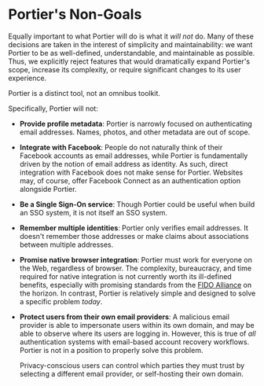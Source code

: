 # Portier's Non-Goals

Equally important to what Portier will do is what it _will not_ do. Many of these decisions are taken in the interest of simplicity and maintainability: we want Portier to be as well-defined, understandable, and maintainable as possible. Thus, we explicitly reject features that would dramatically expand Portier's scope, increase its complexity, or require significant changes to its user experience.

Portier is a distinct tool, not an omnibus toolkit.

Specifically, Portier will not:

*   __Provide profile metadata__: Portier is narrowly focused on authenticating email addresses. Names, photos, and other metadata are out of scope.

*   __Integrate with Facebook__: People do not naturally think of their Facebook accounts as email addresses, while Portier is fundamentally driven by the notion of email address as identity. As such, direct integration with Facebook does not make sense for Portier. Websites may, of course, offer Facebook Connect as an authentication option alongside Portier.

*   __Be a Single Sign-On service__: Though Portier could be useful when build an SSO system, it is not itself an SSO system.

*   __Remember multiple identities__: Portier only verifies email addresses. It doesn't remember those addresses or make claims about associations between multiple addresses.

*   __Promise native browser integration__: Portier must work for everyone on the Web, regardless of browser. The complexity, bureaucracy, and time required for native integration is not currently worth its ill-defined benefits, especially with promising standards from the [FIDO Alliance](https://fidoalliance.org/) on the horizon. In contrast, Portier is relatively simple and designed to solve a specific problem _today_.

*   __Protect users from their own email providers__: A malicious email provider is able to impersonate users within its own domain, and may be able to observe where its users are logging in. However, this is true of _all_ authentication systems with email-based account recovery workflows. Portier is not in a position to properly solve this problem.

    Privacy-conscious users can control which parties they must trust by selecting a different email provider, or self-hosting their own domain.
